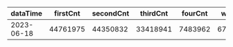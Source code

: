 |dataTime|firstCnt|secondCnt|thirdCnt|fourCnt|winCnt|vrate|wrate|
|-|-|-|-|-|-|-|-|
|2023-06-18|44761975|44350832|33418941|7483962|6711442|0%|0%|